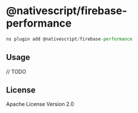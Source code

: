 # @nativescript/firebase-performance

```javascript
ns plugin add @nativescript/firebase-performance
```

## Usage

// TODO

## License

Apache License Version 2.0
